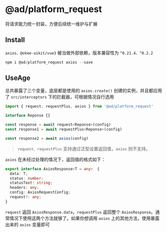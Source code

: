 # @ad/platform_request
将请求能力统一封装，方便后续统一维护与扩展
## Install
`axios、@okee-uikit/vue3` 被当做外部依赖，版本兼容性为 `^0.21.4、^0.2.2`
```javascript
npm i @ad/platform_request axios --save
```
## UseAge
总共暴露了三个变量，底层都是使用的 `axios.create()` 创建的实例，并且都应用了 `src/interceptors` 下的拦截器，可根据情况自行选用

```javascript
import { request, requestPlus, axios } from '@ad/platform_request'

interface Reponse {}

const response = await request<Reponse>(config)
const response1 = await requestPlus<Reponse>(config)

const response2 = await axios(config)
```

> `request、requestPlus` 支持通过泛型设置返回值，`axios` 则不支持。

`axios` 在未经过处理的情况下，返回值的格式如下：

```typescript
export interface AxiosResponse<T = any>  {
  data: T;
  status: number;
  statusText: string;
  headers: any;
  config: AxiosRequestConfig;
  request?: any;
}
```

`request` 返回 `AxiosResponse.data`，`requestPlus` 返回整个 `AxiosResponse`。通常情况下使用这两个方法就够了。如果你想调用 `axios` 上的其他方法，使用暴露出来的 `axios` 变量即可
